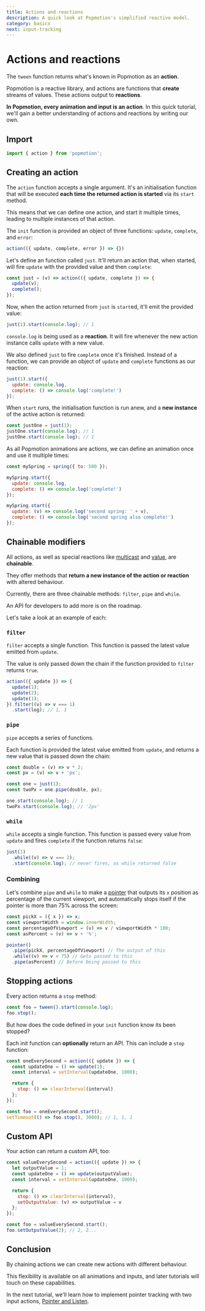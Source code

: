 ```yaml
---
title: Actions and reactions
description: A quick look at Popmotion's simplified reactive model.
category: basics
next: input-tracking
---
```


# Actions and reactions

The `tween` function returns what's known in Popmotion as an **action**.

Popmotion is a reactive library, and actions are functions that **create** streams of values. These actions output to **reactions**.

**In Popmotion, every animation and input is an action**. In this quick tutorial, we'll gain a better understanding of actions and reactions by writing our own.

## Import

```javascript 
import { action } from 'popmotion';
```

## Creating an action

The `action` function accepts a single argument. It's an initialisation function that will be executed **each time the returned action is started** via its `start` method.

This means that we can define one action, and start it multiple times, leading to multiple instances of that action.

The `init` function is provided an object of three functions: `update`, `complete`, and `error`:

```javascript
action(({ update, complete, error }) => {})
```

Let's define an function called `just`. It'll return an action that, when started, will fire `update` with the provided value and then `complete`:

```javascript
const just = (v) => action(({ update, complete }) => {
  update(v);
  complete();
});
```

Now, when the action returned from `just` is `start`ed, it'll emit the provided value:

```javascript
just(1).start(console.log); // 1
```

`console.log` is being used as a **reaction**. It will fire whenever the new action instance calls `update` with a new value.

We also defined `just` to fire `complete` once it's finished. Instead of a function, we can provide an object of `update` and `complete` functions as our reaction:

```javascript
just(1).start({
  update: console.log,
  complete: () => console.log('complete!')
});
```

When `start` runs, the initialisation function is run anew, and a **new instance** of the active action is returned:

```javascript
const justOne = just(1);
justOne.start(console.log); // 1
justOne.start(console.log); // 1
```

As all Popmotion animations are actions, we can define an animation once and use it multiple times:

```javascript
const mySpring = spring({ to: 500 });

mySpring.start({
  update: console.log,
  complete: () => console.log('complete!')
});

mySpring.start({
  update: (v) => console.log('second spring: ' + v),
  complete: () => console.log('second spring also complete!')
});
```

## Chainable modifiers

All actions, as well as special reactions like [multicast](/api/multicast) and [value](/api/value), are **chainable**.

They offer methods that **return a new instance of the action or reaction** with altered behaviour.

Currently, there are three chainable methods: `filter`, `pipe` and `while`.

An API for developers to add more is on the roadmap.

Let's take a look at an example of each:

### `filter`

`filter` accepts a single function. This function is passed the latest value emitted from `update`.

The value is only passed down the chain if the function provided to `filter` returns `true`.

```javascript
action(({ update }) => {
  update(1);
  update(2);
  update(1);
}).filter((v) => v === 1)
  .start(log); // 1, 1
```

### `pipe`

`pipe` accepts a series of functions.

Each function is provided the latest value emitted from `update`, and returns a new value that is passed down the chain:

```javascript
const double = (v) => v * 2;
const px = (v) => v + 'px';

const one = just(1);
const twoPx = one.pipe(double, px);

one.start(console.log); // 1
twoPx.start(console.log); // '2px'
```

### `while`

`while` accepts a single function. This function is passed every value from `update` and fires `complete` if the function returns `false`:

```javascript
just(1)
  .while((v) => v === 2);
  .start(console.log); // never fires, as while returned false
```

### Combining

Let's combine `pipe` and `while` to make a [pointer](/api/pointer) that outputs its `x` position as percentage of the current viewport, and automatically stops itself if the pointer is more than 75% across the screen:

```javascript
const pickX = ({ x }) => x;
const viewportWidth = window.innerWidth;
const percentageOfViewport = (v) => v / viewportWidth * 100;
const asPercent = (v) => v + '%';

pointer()
  .pipe(pickX, percentageOfViewport) // The output of this
  .while((v) => v < 75) // Gets passed to this
  .pipe(asPercent) // Before being passed to this
```

## Stopping actions

Every action returns a `stop` method:

```javascript
const foo = tween().start(console.log);
foo.stop();
```

But how does the code defined in your `init` function know its been stopped?

Each init function can **optionally** return an API. This can include a `stop` function:

```javascript
const oneEverySecond = action(({ update }) => {
  const updateOne = () => update(1);
  const interval = setInterval(updateOne, 1000);

  return {
    stop: () => clearInterval(interval)
  };
});

const foo = oneEverySecond.start();
setTimeout(() => foo.stop(), 3000); // 1, 1, 1
```

## Custom API

Your action can return a custom API, too:

```javascript
const valueEverySecond = action(({ update }) => {
  let outputValue = 1;
  const updateOne = () => update(outputValue);
  const interval = setInterval(updateOne, 1000);

  return {
    stop: () => clearInterval(interval),
    setOutputValue: (v) => outputValue = v
  };
});

const foo = valueEverySecond.start();
foo.setOutputValue(2); // 2, 2...
```

## Conclusion

By chaining actions we can create new actions with different behaviour.

This flexibility is available on all animations and inputs, and later tutorials will touch on these capabilities.

In the next tutorial, we'll learn how to implement pointer tracking with two input actions, [Pointer and Listen](/learn/input-tracking).
